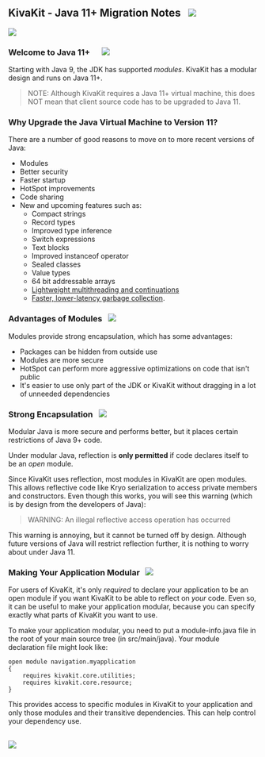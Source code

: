 ## KivaKit - Java 11+ Migration Notes &nbsp;  <img src="https://telenav.github.io/telenav-assets/images/iconsfootprints-32.png" srcset="https://telenav.github.io/telenav-assets/images/iconsfootprints-32-2x.png 2x"/>

<img src="https://telenav.github.io/telenav-assets/images/iconshorizontal-line-512.png" srcset="https://telenav.github.io/telenav-assets/png/separators/horizontal-line-512-2x.png 2x"/>

### Welcome to Java 11+ &nbsp;&nbsp;    <img src="https://telenav.github.io/telenav-assets/images/iconscoffee-32.png" srcset="https://telenav.github.io/telenav-assets/images/iconscoffee-32-2x.png 2x"/>

Starting with Java 9, the JDK has supported _modules_. KivaKit has a modular design and runs on Java 11+.

> NOTE: Although KivaKit requires a Java 11+ virtual machine, this does NOT mean that client 
> source code has to be upgraded to Java 11.

### Why Upgrade the Java Virtual Machine to Version 11?

There are a number of good reasons to move on to more recent versions of Java:

* Modules
* Better security
* Faster startup
* HotSpot improvements
* Code sharing
* New and upcoming features such as:
    * Compact strings
    * Record types
    * Improved type inference
    * Switch expressions
    * Text blocks
    * Improved instanceof operator
    * Sealed classes
    * Value types
    * 64 bit addressable arrays
    * [Lightweight multithreading and continuations](https://cr.openjdk.java.net/~rpressler/loom/Loom-Proposal.html)
    * [Faster, lower-latency garbage collection](https://blogs.oracle.com/javamagazine/understanding-the-jdks-new-superfast-garbage-collectors).

### Advantages of Modules   <img src="https://telenav.github.io/telenav-assets/images/iconsstars-32.png" srcset="https://telenav.github.io/telenav-assets/images/iconsstars-32-2x.png 2x"/>

Modules provide strong encapsulation, which has some advantages:

* Packages can be hidden from outside use
* Modules are more secure
* HotSpot can perform more aggressive optimizations on code that isn't public
* It's easier to use only part of the JDK or KivaKit without dragging in a lot of unneeded dependencies

### Strong Encapsulation   <img src="https://telenav.github.io/telenav-assets/images/iconsbox-32.png" srcset="https://telenav.github.io/telenav-assets/images/iconsbox-32-2x.png 2x"/>

Modular Java is more secure and performs better, but it places certain restrictions of Java 9+ code.

Under modular Java, reflection is **only permitted** if code declares itself to be an _open_ module.

Since KivaKit uses reflection, most modules in KivaKit are open modules. This allows reflective code like Kryo serialization to access private members and constructors. Even though this works, you will see this warning (which is by design from the developers of Java):

> WARNING: An illegal reflective access operation has occurred

This warning is annoying, but it cannot be turned off by design. Although future versions of Java will restrict reflection further, it is nothing to worry about under Java 11.

### Making Your Application Modular &nbsp; <img src="https://telenav.github.io/telenav-assets/images/iconsstars-32.png" srcset="https://telenav.github.io/telenav-assets/images/iconsstars-32-2x.png 2x"/>

For users of KivaKit, it's only _required_ to declare your application to be an open module if you want KivaKit to be able to reflect on _your_ code. Even so, it can be useful to make your application modular, because you can specify exactly what parts of KivaKit you want to use.

To make your application modular, you need to put a module-info.java file in the root of your main source tree (in src/main/java). Your module declaration file might look like:

    open module navigation.myapplication 
    { 
        requires kivakit.core.utilities; 
        requires kivakit.core.resource; 
    }

This provides access to specific modules in KivaKit to your application and only those modules and their transitive dependencies. This can help control your dependency use.

<br/> 

<img src="https://telenav.github.io/telenav-assets/images/iconshorizontal-line-512.png" srcset="https://telenav.github.io/telenav-assets/png/separators/horizontal-line-512-2x.png 2x"/>
